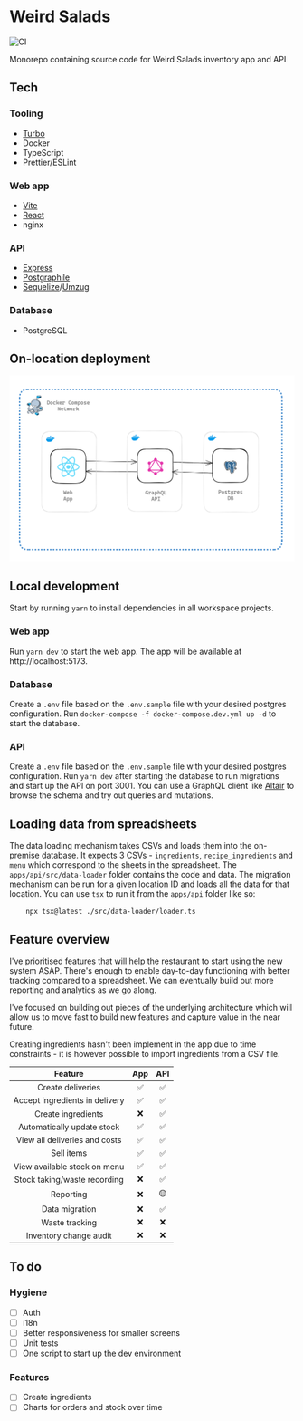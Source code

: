 # Weird Salads
![CI](https://github.com/krishna-acondy/weird-salads/actions/workflows/ci.yml/badge.svg)


Monorepo containing source code for Weird Salads inventory app and API

## Tech

### Tooling

- [Turbo](https://turbo.build/)
- Docker
- TypeScript
- Prettier/ESLint

### Web app

- [Vite](https://vitejs.dev/)
- [React](https://react.dev/)
- nginx

### API

- [Express](https://expressjs.com/)
- [Postgraphile](https://www.graphile.org/postgraphile/)
- [Sequelize](https://sequelize.org/)/[Umzug](https://github.com/sequelize/umzug)

### Database

- PostgreSQL

## On-location deployment

![Deployment](./doc/deployment.png)

## Local development

Start by running `yarn` to install dependencies in all workspace projects.

### Web app

Run `yarn dev` to start the web app. The app will be available at http://localhost:5173.

### Database

Create a `.env` file based on the `.env.sample` file with your desired postgres configuration.
Run `docker-compose -f docker-compose.dev.yml up -d` to start the database.

### API

Create a `.env` file based on the `.env.sample` file with your desired postgres configuration.
Run `yarn dev` after starting the database to run migrations and start up the API on port 3001.
You can use a GraphQL client like [Altair](https://chromewebstore.google.com/detail/altair-graphql-client/flnheeellpciglgpaodhkhmapeljopja?pli=1) to browse the schema and try out queries and mutations.

## Loading data from spreadsheets

The data loading mechanism takes CSVs and loads them into the on-premise database.
It expects 3 CSVs - `ingredients`, `recipe_ingredients` and `menu` which correspond to the sheets in the spreadsheet.
The `apps/api/src/data-loader` folder contains the code and data.
The migration mechanism can be run for a given location ID and loads all the data for that location.
You can use `tsx` to run it from the `apps/api` folder like so:

```
    npx tsx@latest ./src/data-loader/loader.ts
```

## Feature overview
I've prioritised features that will help the restaurant to start using the new system ASAP.
There's enough to enable day-to-day functioning with better tracking compared to a spreadsheet.
We can eventually build out more reporting and analytics as we go along.

I've focused on building out pieces of the underlying architecture which will allow us to move fast to build new features and capture value in the near future.

Creating ingredients hasn't been implement in the app due to time constraints - it is however possible to import ingredients from a CSV file.

**Feature**|**App**|**API**
:-----:|:-----:|:-----:
Create deliveries|✅|✅
Accept ingredients in delivery|✅|✅
Create ingredients|❌|✅
Automatically update stock|✅|✅
View all deliveries and costs|✅|✅
Sell items|✅|✅
View available stock on menu|✅|✅
Stock taking/waste recording|❌|✅
Reporting|❌|🟡
Data migration|❌|✅
Waste tracking|❌|❌
Inventory change audit|❌|❌

## To do
### Hygiene
- [ ] Auth
- [ ] i18n
- [ ] Better responsiveness for smaller screens
- [ ] Unit tests
- [ ] One script to start up the dev environment
### Features
- [ ] Create ingredients
- [ ] Charts for orders and stock over time
